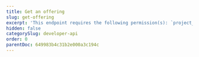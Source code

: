 ```yaml
---
title: Get an offering
slug: get-offering
excerpt: 'This endpoint requires the following permission(s): `project_configuration:offerings:read`.'
hidden: false
categorySlug: developer-api
order: 0
parentDoc: 649983b4c31b2e000a3c194c
---
```

